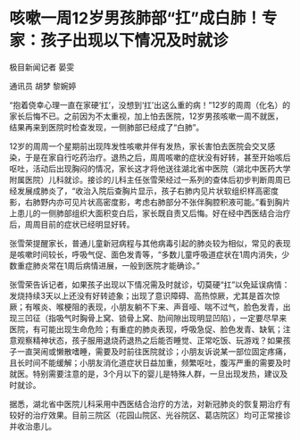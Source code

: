 # 咳嗽一周12岁男孩肺部“扛”成白肺！专家：孩子出现以下情况及时就诊

极目新闻记者 晏雯

通讯员 胡梦 黎婉婷

“抱着侥幸心理一直在家硬‘扛’，没想到‘扛’出这么重的病！”12岁的周周（化名）的家长后悔不已。之前因为不太重视，加上怕去医院，12岁男孩咳嗽一周不就医，结果再来到医院时检查发现，一侧肺部已经成了“白肺”。

12岁的周周一个星期前出现阵发性咳嗽并伴有发热，家长害怕去医院会交叉感染，于是在家自行吃药治疗。退热之后，周周咳嗽的症状没有好转，甚至开始咳后呕吐，活动后出现胸闷的情况，家长这才将他送往湖北省中医院（湖北中医药大学附属医院）儿科就诊。接诊的儿科主任张雪荣经过一系列的查体后初步判断周周已经发展成肺炎了，“收治入院后查胸片显示，孩子右肺内见片状软组织样高密度影，右肺野内亦可见片状高密度影，考虑右肺部分不张伴胸腔积液可能。”看到胸片上患儿的一侧肺部组织大面积变白后，家长既自责又后悔。好在经中西医结合治疗后，周周目前的症状已经明显好转。

张雪荣提醒家长，普通儿童新冠病程与其他病毒引起的肺炎较为相似，常见的表现是咳嗽时间较长，呼吸气促、面色发青等，“多数儿童呼吸道症状在1周内消失，少数重症肺炎常在1周后病情进展，一般到医院才能确诊。”

张雪荣告诉记者，如果孩子出现以下情况需及时就诊，切莫硬“扛”以免延误病情：发烧持续3天以上还没有好转迹象；出现了意识障碍、高热惊厥，尤其是首次惊厥；有喉炎、喉梗阻的表现，小朋友躺不下来、声音哑、喘不过气，脸色发青，出现三凹征（指吸气时胸骨上窝、锁骨上窝、肋间隙出现明显凹陷），一定要尽早来医院，有可能出现生命危险；有重症的肺炎表现，呼吸急促、脸色发青、缺氧；注意观察精神状态，孩子服用退烧药退热之后能否睡觉、正常吃饭、玩游戏？如果孩子一直哭闹或懒散嗜睡，需要及时前往医院就诊；小朋友诉说某一部位固定疼痛，且长时间不能缓解；小朋友消化道症状日益加重，频繁呕吐，腹泻严重的需要及时就医。特别需要注意的是，3个月以下的婴儿是特殊人群，一旦出现发热，建议及时就诊。

据悉，湖北省中医院儿科采用中西医结合治疗的方法，对新冠肺炎的恢复期治疗有较好的治疗效果。目前三院区（花园山院区、光谷院区、葛店院区）均可正常接诊并收治患儿。

